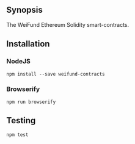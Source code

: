 ## Synopsis
The WeiFund Ethereum Solidity smart-contracts.

## Installation

### NodeJS
```
npm install --save weifund-contracts
```

### Browserify
```
npm run browserify
```

## Testing
```
npm test
```
